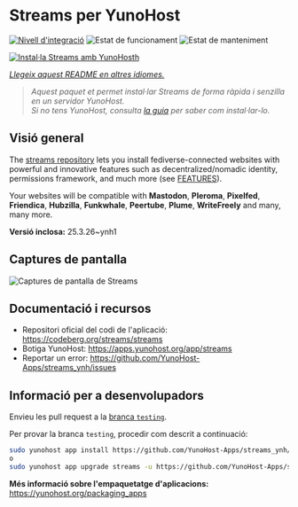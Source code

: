 <!--
N.B.: Aquest README ha estat generat automàticament per <https://github.com/YunoHost/apps/tree/master/tools/readme_generator>
NO s'ha de modificar manualment.
-->

# Streams per YunoHost

[![Nivell d'integració](https://apps.yunohost.org/badge/integration/streams)](https://ci-apps.yunohost.org/ci/apps/streams/)
![Estat de funcionament](https://apps.yunohost.org/badge/state/streams)
![Estat de manteniment](https://apps.yunohost.org/badge/maintained/streams)

[![Instal·la Streams amb YunoHosth](https://install-app.yunohost.org/install-with-yunohost.svg)](https://install-app.yunohost.org/?app=streams)

*[Llegeix aquest README en altres idiomes.](./ALL_README.md)*

> *Aquest paquet et permet instal·lar Streams de forma ràpida i senzilla en un servidor YunoHost.*  
> *Si no tens YunoHost, consulta [la guia](https://yunohost.org/install) per saber com instal·lar-lo.*

## Visió general

The [streams repository](https://codeberg.org/streams/streams/) lets you install fediverse-connected websites with powerful and innovative features such as decentralized/nomadic identity, permissions framework, and much more (see [FEATURES](doc/FEATURES.md)).

Your websites will be compatible with **Mastodon**, **Pleroma**, **Pixelfed**, **Friendica**, **Hubzilla**, **Funkwhale**, **Peertube**, **Plume**, **WriteFreely** and many, many more.


**Versió inclosa:** 25.3.26~ynh1

## Captures de pantalla

![Captures de pantalla de Streams](./doc/screenshots/example.png)

## Documentació i recursos

- Repositori oficial del codi de l'aplicació: <https://codeberg.org/streams/streams>
- Botiga YunoHost: <https://apps.yunohost.org/app/streams>
- Reportar un error: <https://github.com/YunoHost-Apps/streams_ynh/issues>

## Informació per a desenvolupadors

Envieu les pull request a la [branca `testing`](https://github.com/YunoHost-Apps/streams_ynh/tree/testing).

Per provar la branca `testing`, procedir com descrit a continuació:

```bash
sudo yunohost app install https://github.com/YunoHost-Apps/streams_ynh/tree/testing --debug
o
sudo yunohost app upgrade streams -u https://github.com/YunoHost-Apps/streams_ynh/tree/testing --debug
```

**Més informació sobre l'empaquetatge d'aplicacions:** <https://yunohost.org/packaging_apps>
